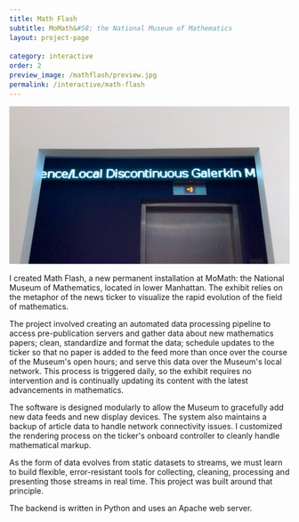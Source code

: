 ```yaml
---
title: Math Flash
subtitle: MoMath&#58; the National Museum of Mathematics
layout: project-page

category: interactive
order: 2
preview_image: /mathflash/preview.jpg
permalink: /interactive/math-flash
---
```


![Math Flash](/assets/images/portfolio/mathflash/mathflash.jpg)

I created Math Flash, a new permanent installation at MoMath: the National
Museum of Mathematics, located in lower Manhattan. The exhibit relies on the
metaphor of the news ticker to visualize the rapid evolution of the field of
mathematics.

The project involved creating an automated data processing pipeline to access
pre-publication servers and gather data about new mathematics papers; clean,
standardize and format the data; schedule updates to the ticker so that no
paper is added to the feed more than once over the course of the Museum's open
hours; and serve this data over the Museum's local network. This process is
triggered daily, so the exhibit requires no intervention and is continually
updating its content with the latest advancements in mathematics.

The software is designed modularly to allow the Museum to gracefully add new
data feeds and new display devices. The system also maintains a backup of
article data to handle network connectivity issues. I customized the rendering
process on the ticker's onboard controller to cleanly handle mathematical
markup.

As the form of data evolves from static datasets to streams, we must learn to
build flexible, error-resistant tools for collecting, cleaning, processing and
presenting those streams in real time. This project was built around that
principle.

The backend is written in Python and uses an Apache web server.
